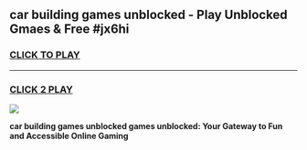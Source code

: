 
## car building games unblocked - Play Unblocked Gmaes & Free #jx6hi
<h3>
<a href="https://news.freeplayer.one?title=car_building_games_unblocked&ref=24F">CLICK TO PLAY</a></h3>
<hr>

<h3>
<a href="https://news.freeplayer.one?title=car_building_games_unblocked&ref=24F">CLICK 2 PLAY</a>
  
</h3>

<a href="https://news.freeplayer.one?title=car_building_games_unblocked&ref=24F/"><img src="https://clearcache.store/games.png"></a>


**car building games unblocked games unblocked: Your Gateway to Fun and Accessible Online Gaming**
